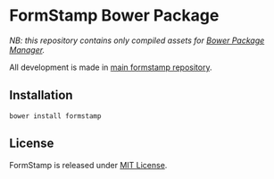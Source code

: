 FormStamp Bower Package
=======================

*NB: this repository contains only compiled assets for [Bower Package
 Manager](http://bower.io/).*

All development is made in
[main formstamp repository](https://github.com/formstamp/formstamp).

Installation
-----------

    bower install formstamp

License
-----------

FormStamp is released under
[MIT License](https://raw.github.com/formstamp/formstamp/master/MIT-LICENSE).


